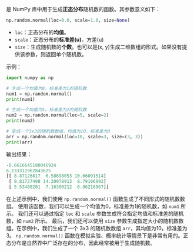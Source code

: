 是 NumPy 库中用于生成**正态分布**随机数的函数。其参数意义如下：
```python
np.random.normal(loc=0.0, scale=1.0, size=None)
```

- `loc`：正态分布的**均值**。
- `scale`：正态分布的**标准差(u)**。方差(u)
- `size`：生成随机数的**个数**。也可以是(x, y)生成二维数组的形式。如果没有提供该参数，则返回单个随机数。

示例：
```python
import numpy as np

# 生成一个均值为0，标准差为1的随机数
num1 = np.random.normal()
print(num1)

# 生成一个均值为5，标准差为2的随机数
num2 = np.random.normal(loc=5, scale=2)
print(num2)

# 生成一个3x3的随机数数组，均值为10，标准差为3
arr = np.random.normal(loc=10, scale=3, size=(3, 3))
print(arr)
```

输出结果：
```python
-0.6616645180046924
6.133312962843625
[[ 8.87126817  6.58698053 10.66091514]
 [ 9.81727498 14.20978913  8.79106992]
 [ 5.53488201  7.16300212  6.96218967]]
```

在上述示例中，我们使用 `np.random.normal()` 函数生成了不同形式的随机数数组。
使用该函数，我们可以生成一个均值为0，标准差为1的随机数，如 `num1` 所示。
我们还可以通过指定 `loc` 和 `scale` 参数生成符合指定均值和标准差的随机数，如 `num2` 所示。
最后，我们还可以使用 `size` 参数生成指定大小的随机数数组。在示例中，我们生成了一个 3x3 的随机数数组 `arr`，其均值为10，标准差为3。
`np.random.normal()` 函数在模拟实验、概率统计等情景下是非常有用的。正态分布是自然界中广泛存在的分布，因此经常被用于生成随机数。
